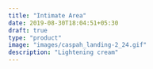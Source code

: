 ```yaml
---
title: "Intimate Area"
date: 2019-08-30T18:04:51+05:30
draft: true
type: "product"
image: "images/caspah_landing-2_24.gif"
description: "Lightening cream"
---
```


